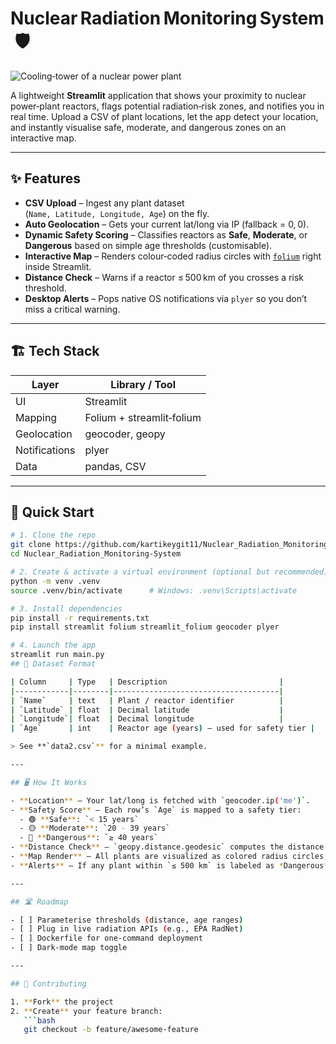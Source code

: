 # Nuclear Radiation Monitoring System 🛡️

![Cooling‑tower of a nuclear power plant](https://cdn.pixabay.com/photo/2019/07/19/23/16/power-plant-4349830_640.jpg)

A lightweight **Streamlit** application that shows your proximity to nuclear power‑plant reactors, flags potential radiation‑risk zones, and notifies you in real time. Upload a CSV of plant locations, let the app detect your location, and instantly visualise safe, moderate, and dangerous zones on an interactive map.

---

## ✨ Features

- **CSV Upload** – Ingest any plant dataset (`Name, Latitude, Longitude, Age`) on the fly.  
- **Auto Geolocation** – Gets your current lat/long via IP (fallback = 0, 0).  
- **Dynamic Safety Scoring** – Classifies reactors as **Safe**, **Moderate**, or **Dangerous** based on simple age thresholds (customisable).  
- **Interactive Map** – Renders colour‑coded radius circles with [`folium`](https://python-visualization.github.io/folium/) right inside Streamlit.  
- **Distance Check** – Warns if a reactor ≤ 500 km of you crosses a risk threshold.  
- **Desktop Alerts** – Pops native OS notifications via `plyer` so you don’t miss a critical warning.  

---

## 🏗️ Tech Stack

| Layer        | Library / Tool |
|--------------|----------------|
| UI           | Streamlit |
| Mapping      | Folium + streamlit‑folium |
| Geolocation  | geocoder, geopy |
| Notifications| plyer |
| Data         | pandas, CSV |

---

## 🚀 Quick Start

```bash
# 1. Clone the repo
git clone https://github.com/kartikeygit11/Nuclear_Radiation_Monitoring-System.git
cd Nuclear_Radiation_Monitoring-System

# 2. Create & activate a virtual environment (optional but recommended)
python -m venv .venv
source .venv/bin/activate      # Windows: .venv\Scripts\activate

# 3. Install dependencies
pip install -r requirements.txt
pip install streamlit folium streamlit_folium geocoder plyer

# 4. Launch the app
streamlit run main.py
## 📂 Dataset Format

| Column     | Type   | Description                         |
|------------|--------|-------------------------------------|
| `Name`     | text   | Plant / reactor identifier          |
| `Latitude` | float  | Decimal latitude                    |
| `Longitude`| float  | Decimal longitude                   |
| `Age`      | int    | Reactor age (years) – used for safety tier |

> See **`data2.csv`** for a minimal example.

---

## 🖥️ How It Works

- **Location** – Your lat/long is fetched with `geocoder.ip('me')`.
- **Safety Score** – Each row’s `Age` is mapped to a safety tier:
  - 🟢 **Safe**: `< 15 years`
  - 🟡 **Moderate**: `20 - 39 years`
  - 🔴 **Dangerous**: `≥ 40 years`
- **Distance Check** – `geopy.distance.geodesic` computes the distance (in km) between your location and each plant.
- **Map Render** – All plants are visualized as colored radius circles (30 km) using `folium`. Your current location is marked with a custom icon.
- **Alerts** – If any plant within `≤ 500 km` is labeled as *Dangerous*, a warning appears in-app and an OS desktop notification is triggered (via `plyer`).

---

## 🛣️ Roadmap

- [ ] Parameterise thresholds (distance, age ranges)
- [ ] Plug in live radiation APIs (e.g., EPA RadNet)
- [ ] Dockerfile for one‑command deployment
- [ ] Dark‑mode map toggle

---

## 🤝 Contributing

1. **Fork** the project  
2. **Create** your feature branch:  
   ```bash
   git checkout -b feature/awesome-feature

